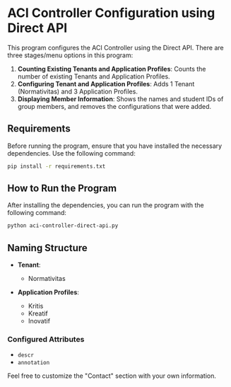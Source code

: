 # ACI Controller Configuration using Direct API

This program configures the ACI Controller using the Direct API. There are three stages/menu options in this program:

1. **Counting Existing Tenants and Application Profiles**: Counts the number of existing Tenants and Application Profiles.
2. **Configuring Tenant and Application Profiles**: Adds 1 Tenant (Normativitas) and 3 Application Profiles.
3. **Displaying Member Information**: Shows the names and student IDs of group members, and removes the configurations that were added.

## Requirements

Before running the program, ensure that you have installed the necessary dependencies. Use the following command:

```bash
pip install -r requirements.txt
```

## How to Run the Program

After installing the dependencies, you can run the program with the following command:

```bash
python aci-controller-direct-api.py
```

## Naming Structure

- **Tenant**:  
  - Normativitas  

- **Application Profiles**:  
  - Kritis  
  - Kreatif  
  - Inovatif  

### Configured Attributes

- `descr`
- `annotation`

Feel free to customize the "Contact" section with your own information.
